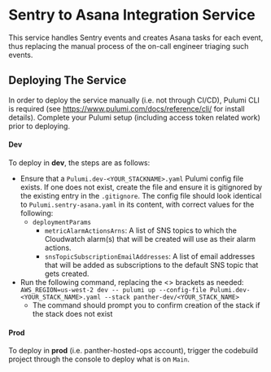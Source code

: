 # Sentry to Asana Integration Service

This service handles Sentry events and creates Asana tasks for each event, thus replacing
the manual process of the on-call engineer triaging such events.

## Deploying The Service ##
In order to deploy the service manually (i.e. not through CI/CD), Pulumi CLI is required (see https://www.pulumi.com/docs/reference/cli/ for install details). Complete your Pulumi setup (including access token related work) prior to deploying.

#### Dev ####
To deploy in **dev**, the steps are as follows:
- Ensure that a `Pulumi.dev-<YOUR_STACKNAME>.yaml` Pulumi config file exists. If one does not exist, create the file and ensure it is gitignored by the existing entry in the `.gitignore`. The config file should look identical to `Pulumi.sentry-asana.yaml` in its content, with correct values for the following:
    - `deploymentParams`
        - `metricAlarmActionsArns`: A list of SNS topics to which the Cloudwatch alarm(s) that will be created will use as their alarm actions.
        - `snsTopicSubscriptionEmailAddresses`: A list of email addresses that will be added as subscriptions to the default SNS topic that gets created.
- Run the following command, replacing the <> brackets as needed: `AWS_REGION=us-west-2 dev -- pulumi up --config-file Pulumi.dev-<YOUR_STACK_NAME>.yaml --stack panther-dev/<YOUR_STACK_NAME>`
    - The command should prompt you to confirm creation of the stack if the stack does not exist

#### Prod ####
To deploy in **prod** (i.e. panther-hosted-ops account), trigger the codebuild project through the console to deploy what is on `Main`.

